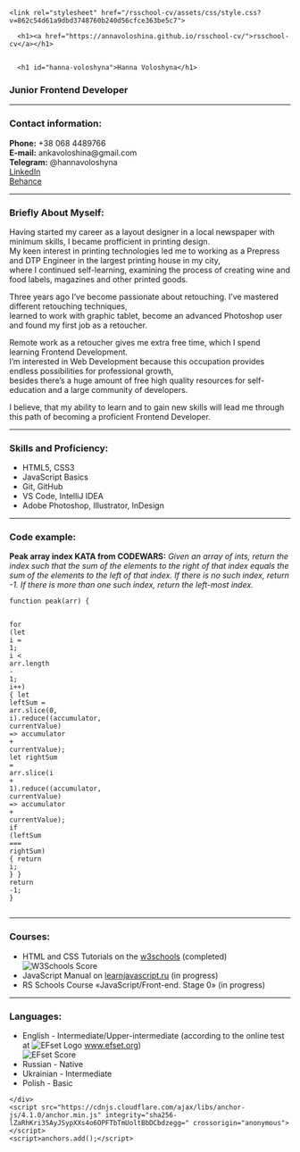 
<!DOCTYPE html>
<html lang="en-US">
  <head>
    <meta charset="UTF-8">
    <meta http-equiv="X-UA-Compatible" content="IE=edge">
    <meta name="viewport" content="width=device-width, initial-scale=1">

<!-- Begin Jekyll SEO tag v2.7.1 -->
<title>Hanna Voloshyna | rsschool-cv</title>
<meta name="generator" content="Jekyll v3.9.0" />
<meta property="og:title" content="Hanna Voloshyna" />
<meta property="og:locale" content="en_US" />
<link rel="canonical" href="https://annavoloshina.github.io/rsschool-cv/cv.html" />
<meta property="og:url" content="https://annavoloshina.github.io/rsschool-cv/cv.html" />
<meta property="og:site_name" content="rsschool-cv" />
<meta name="twitter:card" content="summary" />
<meta property="twitter:title" content="Hanna Voloshyna" />
<script type="application/ld+json">
{"url":"https://annavoloshina.github.io/rsschool-cv/cv.html","@type":"WebPage","headline":"Hanna Voloshyna","@context":"https://schema.org"}</script>
<!-- End Jekyll SEO tag -->

    <link rel="stylesheet" href="/rsschool-cv/assets/css/style.css?v=862c54d61a9dbd3748760b240d56cfce363be5c7">
  </head>
  <body>
    <div class="container-lg px-3 my-5 markdown-body">
      
      <h1><a href="https://annavoloshina.github.io/rsschool-cv/">rsschool-cv</a></h1>
      

      <h1 id="hanna-voloshyna">Hanna Voloshyna</h1>
<h3 id="junior-frontend-developer">Junior Frontend Developer</h3>

<hr />

<h3 id="contact-information">Contact information:</h3>

<p><strong>Phone:</strong> +38 068 4489766<br />
<strong>E-mail:</strong> ankavoloshina@gmail.com<br />
<strong>Telegram:</strong> @hannavoloshyna<br />
<a href="https://www.linkedin.com/in/anna-voloshina-259aa6154/">LinkedIn</a><br />
<a href="https://www.behance.net/ankavolosh1156">Behance</a></p>

<hr />

<h3 id="briefly-about-myself">Briefly About Myself:</h3>

<p>Having started my career as a layout designer in a local newspaper with minimum skills, I became profficient in printing design.<br />
My keen interest in printing technologies led me to working as a Prepress and DTP Engineer in the largest printing house in my city,<br />
where I continued self-learning, examining the process of creating wine and food labels, magazines and other printed goods.<br /></p>

<p>Three years ago I’ve become passionate about retouching. I’ve mastered different retouching techniques,<br />
learned to work with graphic tablet, become an advanced Photoshop user and found my first job as a retoucher.<br /></p>

<p>Remote work as a retoucher gives me extra free time, which I spend learning Frontend Development.<br />
I’m interested in Web Development because this occupation provides endless possibilities for professional growth,<br />
besides there’s a huge amount of free high quality resources for self-education and a large community of developers.<br /></p>

<p>I believe, that my ability to learn and to gain new skills will lead me through this path of becoming a proficient Frontend Developer.<br /></p>

<hr />

<h3 id="skills-and-proficiency">Skills and Proficiency:</h3>

<ul>
  <li>HTML5, CSS3</li>
  <li>JavaScript Basics</li>
  <li>Git, GitHub</li>
  <li>VS Code, IntelliJ IDEA</li>
  <li>Adobe Photoshop, Illustrator, InDesign</li>
</ul>

<hr />

<h3 id="code-example">Code example:</h3>

<p><strong>Peak array index KATA from CODEWARS:</strong>
<em>Given an array of ints, return the index such that the sum of the elements to the right of that index equals the sum of the elements to the left of that index. If there is no such index, return -1. If there is more than one such index, return the left-most index.</em></p>

<div class="language-javascript highlighter-rouge"><div class="highlight"><pre class="highlight"><code><span class="kd">function</span> <span class="nx">peak</span><span class="p">(</span><span class="nx">arr</span><span class="p">)</span> <span class="p">{</span>

  <span class="k">for</span> <span class="p">(</span><span class="kd">let</span> <span class="nx">i</span> <span class="o">=</span> <span class="mi">1</span><span class="p">;</span> <span class="nx">i</span> <span class="o">&lt;</span> <span class="nx">arr</span><span class="p">.</span><span class="nx">length</span> <span class="o">-</span> <span class="mi">1</span><span class="p">;</span> <span class="nx">i</span><span class="o">++</span><span class="p">)</span> <span class="p">{</span>
    <span class="kd">let</span> <span class="nx">leftSum</span> <span class="o">=</span> <span class="nx">arr</span><span class="p">.</span><span class="nx">slice</span><span class="p">(</span><span class="mi">0</span><span class="p">,</span> <span class="nx">i</span><span class="p">).</span><span class="nx">reduce</span><span class="p">((</span><span class="nx">accumulator</span><span class="p">,</span> <span class="nx">currentValue</span><span class="p">)</span> <span class="o">=&gt;</span> <span class="nx">accumulator</span> <span class="o">+</span> <span class="nx">currentValue</span><span class="p">);</span>
    <span class="kd">let</span> <span class="nx">rightSum</span> <span class="o">=</span> <span class="nx">arr</span><span class="p">.</span><span class="nx">slice</span><span class="p">(</span><span class="nx">i</span> <span class="o">+</span> <span class="mi">1</span><span class="p">).</span><span class="nx">reduce</span><span class="p">((</span><span class="nx">accumulator</span><span class="p">,</span> <span class="nx">currentValue</span><span class="p">)</span> <span class="o">=&gt;</span> <span class="nx">accumulator</span> <span class="o">+</span> <span class="nx">currentValue</span><span class="p">);</span>
    <span class="k">if</span> <span class="p">(</span><span class="nx">leftSum</span> <span class="o">===</span> <span class="nx">rightSum</span><span class="p">)</span> <span class="p">{</span>
      <span class="k">return</span> <span class="nx">i</span><span class="p">;</span>
    <span class="p">}</span>
  <span class="p">}</span>
  <span class="k">return</span> <span class="o">-</span><span class="mi">1</span><span class="p">;</span>
<span class="p">}</span>
</code></pre></div></div>
<hr />

<h3 id="courses">Courses:</h3>

<ul>
  <li>HTML and CSS Tutorials on the <a href="https://www.w3schools.com/">w3schools</a> (completed)<br />
<img src="/rsschool-cv/images/w3schools-score.jpg" alt="W3Schools Score" /><br /></li>
  <li>JavaScript Manual on <a href="https://learn.javascript.ru/">learnjavascript.ru</a> (in progress)</li>
  <li>RS Schools Course «JavaScript/Front-end. Stage 0» (in progress)</li>
</ul>

<hr />

<h3 id="languages">Languages:</h3>

<ul>
  <li>English - Intermediate/Upper-intermediate (according to the online test at <img src="/rsschool-cv/images/efset-logo.png" alt="EFset Logo" /> <a href="https://www.efset.org/quick-check">www.efset.org</a>)<br />
<img src="/rsschool-cv/images/efset-english-level.jpg" alt="EFset Score" /></li>
  <li>Russian - Native</li>
  <li>Ukrainian - Intermediate</li>
  <li>Polish - Basic</li>
</ul>


      
    </div>
    <script src="https://cdnjs.cloudflare.com/ajax/libs/anchor-js/4.1.0/anchor.min.js" integrity="sha256-lZaRhKri35AyJSypXXs4o6OPFTbTmUoltBbDCbdzegg=" crossorigin="anonymous"></script>
    <script>anchors.add();</script>
    
  </body>
</html>
